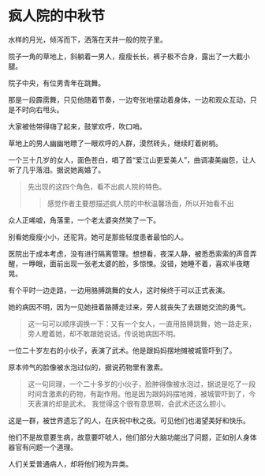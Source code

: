 # 疯人院的中秋节



水样的月光，倾泻而下，洒落在天井一般的院子里。

院子一角的草地上，斜躺着一男人，瘦瘦长长，裤子极不合身，露出了一大截小腿。

院子中央，有位男青年在跳舞。

那是一段霹雳舞，只见他随着节奏，一边夸张地摆动着身体，一边和观众互动，只是不时向右甩头。

大家被他带得嗨了起来，鼓掌欢呼，吹口哨。

草地上的男人幽幽地瞟了一眼欢呼的人群，漠然转头，继续盯着树梢。

一个三十几岁的女人，面色苍白，唱了首“爱江山更爱美人”，曲调凄美幽怨，让人听了几乎落泪。据说她离婚了。

 >先出现的这四个角色，看不出疯人院的特色。
>>感觉作者主要想描述疯人院的中秋温馨场面，所以开始看不出

众人正唏嘘，角落里，一个老太婆突然笑了一下。

别看她瘦瘦小小，还驼背。她可是那些轻度患者最怕的人。

医院出于成本考虑，没有进行隔离管理。想想看，夜深人静，被悉悉索索的声音弄醒，一睁眼，面前出现一张老太婆的脸，多惊悚。没错，她睡不着，喜欢半夜瞎晃。

有个平时一边走路，一边用胳膊跳舞的女人，这时候终于可以正式表演。

她的病因不明，因为一见她扭着胳膊走过来，旁人就丧失了去跟她交流的勇气。

 >这一句可以顺序调换一下：又有一个女人，一直用胳膊跳舞，她一路走来，旁人瞪着她，却不敢跟她说话。传说她病因不明。

一位二十岁左右的小伙子，表演了武术。他是跟妈妈摆地摊被城管吓到了。

原本帅气的脸像被水泡过似的，据说药物里有激素。

>这一句同理，一个二十多岁的小伙子，脸肿得像被水泡过，据说是吃了一段时间含激素的药物，有副作用。他是因为跟妈妈摆地摊，被城管吓到了，今天表演的却是武术。     我觉得这个很有意思啊，会武术还这么胆小。

这是一群，被世界遗忘了的人，在庆祝中秋之夜。可见他们也渴望美好和快乐。

他们不是故意要生病，故意要吓唬人，他们部分大脑功能出了问题，正如别人身体器官有问题一个道理。

人们关爱普通病人，却将他们视为异类。




